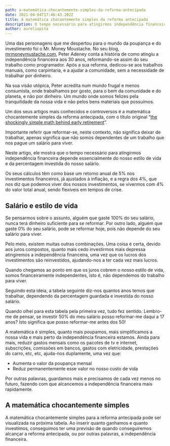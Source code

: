 ```yaml
---
path: a-matemática-chocantemente-simples-da-reforma-antecipada
date: 2021-04-04T17:46:43.202Z
title: A matemática chocantemente simples da reforma antecipada
description: O tempo necessário para atingirmos independência financeira depende essencialmente do nosso estilo de vida e da percentagem investida do nosso salário.
author: aureliopita
---
```


Uma das personagens que me despertou para o mundo da poupança e do investimento foi o Mr. Money Moustache. No seu blog, <a href="https://www.mrmoneymustache.com/" target="_blank">mrmoneymustache.com</a>, Peter Adeney conta a história de como atingiu a independência financeira aos 30 anos, reformando-se assim do seu trabalho como programador. Após a sua reforma, dedicou-se aos trabalhos manuais, como carpintaria, e a ajudar a comunidade, sem a necessidade de trabalhar por dinheiro.

Na sua visão utópica, Peter acredita num mundo frugal e menos consumista, onde trabalhamos por gosto, para o bem da comunidade e do planeta, e não por dinheiro. Um mundo onde somos felizes pela tranquilidade da nossa vida e não pelos bens materiais que possuímos.

Um dos seus artigos mais conhecidos e controversos é a matemática chocantemente simples da reforma antecipada, com o título original “<a href="https://www.mrmoneymustache.com/2012/01/13/the-shockingly-simple-math-behind-early-retirement/" target="_blank">the shockingly simple math behind early retirement</a>”.

Importante referir que reformar-se, neste contexto, não significa deixar de trabalhar, apenas significa que não somos dependentes de um trabalho que nos pague um salário para viver.

Neste artigo, ele mostra que o tempo necessário para atingirmos independência financeira depende essencialmente do nosso estilo de vida e da percentagem investida do nosso salário.

Os seus cálculos têm como base um retorno anual de 5% nos investimentos financeiros, já ajustados à inflação, e a regra dos 4%, que nos diz que podemos viver dos nossos investimentos, se vivermos com 4% do valor total anual, sendo flexíveis em tempos de crise.

## Salário e estilo de vida

Se pensarmos sobre o assunto, alguém que gaste 100% do seu salário, nunca terá dinheiro suficiente para se reformar. Por outro lado, alguém que gaste 0% do seu salário, pode se reformar hoje, pois não depende do seu salário para viver.

Pelo meio, existem muitas outras combinações. Uma coisa é certa, devido aos juros compostos, quanto mais cedo investirmos mais depressa atingiremos a independência financeira, uma vez que os lucros dos investimentos são reinvestidos, ajudando-nos a ter cada vez mais lucros.

Quando chegamos ao ponto em que os juros cobrem o nosso estilo de vida, somos financeiramente independentes, isto é, não dependemos do trabalho para viver.

Seguindo esta ideia, a tabela seguinte diz-nos quantos anos temos que trabalhar, dependendo da percentagem guardada e investida do nosso salário.

<early-retirement-years></early-retirement-years>

Quando olhei para esta tabela pela primeira vez, tudo fez sentido. Lembro-me de pensar, se investir 50% do meu salário posso reformar-me daqui a 17 anos? Isto significa que posso reformar-me antes dos 50!

A matemática é simples, quanto mais poupamos, mais simplificamos a nossa vida e mais perto da independência financeira estamos. Ainda para mais, reduzir gastos mensais como os pacotes de tv e internet, subscrições, comissões em bancos, gastos com eletricidade, prestações do carro, etc, etc, ajuda-nos duplamente, uma vez que:

- Aumenta o valor da poupança mensal
- Reduz permanentemente esse valor no nosso custo de vida

Por outras palavras, guardamos mais e precisamos de cada vez menos no futuro, fazendo com que alcancemos a independência financeira mais rapidamente.

## A matemática chocantemente simples

A matemática chocantemente simples para a reforma antecipada pode ser visualizada na próxima tabela. Ao inserir quanto ganhamos e quanto investimos, conseguimos ter uma previsão de quando conseguiremos alcançar a reforma antecipada, ou por outras palavras, a independência financeira.

<early-retirement-calculator></early-retirement-calculator>
